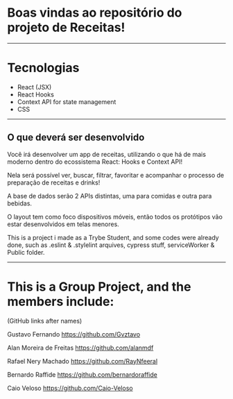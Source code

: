 # Boas vindas ao repositório do projeto de Receitas!
---

# Tecnologias

- React (JSX)
- React Hooks
- Context API for state management
- CSS

---

## O que deverá ser desenvolvido

Você irá desenvolver um app de receitas, utilizando o que há de mais moderno dentro do ecossistema React: Hooks e Context API!

Nela será possível ver, buscar, filtrar, favoritar e acompanhar o processo de preparação de receitas e drinks!

A base de dados serão 2 APIs distintas, uma para comidas e outra para bebidas.

O layout tem como foco dispositivos móveis, então todos os protótipos vão estar desenvolvidos em telas menores.

This is a project i made as a Trybe Student, and some codes were already done, such as .eslint & .stylelint arquives, cypress stuff, serviceWorker & Public folder.

---

# This is a Group Project, and the members include:

(GitHub links after names)

Gustavo Fernando https://github.com/Gvztavo

Alan Moreira de Freitas https://github.com/alanmdf

Rafael Nery Machado https://github.com/RayNfeeral

Bernardo Raffide https://github.com/bernardoraffide

Caio Veloso https://github.com/Caio-Veloso

